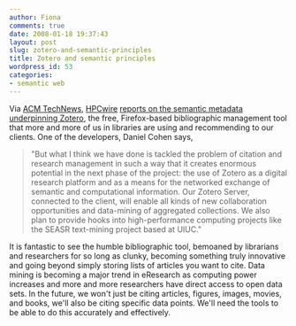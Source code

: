 ```yaml
---
author: Fiona
comments: true
date: 2008-01-18 19:37:43
layout: post
slug: zotero-and-semantic-principles
title: Zotero and semantic principles
wordpress_id: 53
categories:
- semantic web
---
```


Via [ACM TechNews](http://technews.acm.org/), [HPCwire](http://www.hpcwire.com/) [reports on the semantic metadata underpinning Zotero](http://www.zotero.org/), the free, Firefox-based bibliographic management tool that more and more of us in libraries are using and recommending to our clients. One of the developers, Daniel Cohen says,


> "But what I think we have done is tackled the problem of citation and research management in such a way that it creates enormous potential in the next phase of the project: the use of Zotero as a digital research platform and as a means for the networked exchange of semantic and computational information. Our Zotero Server, connected to the client, will enable all kinds of new collaboration opportunities and data-mining of aggregated collections. We also plan to provide hooks into high-performance computing projects like the SEASR text-mining project based at UIUC."


It is fantastic to see the humble bibliographic tool, bemoaned by librarians and researchers for so long as clunky, becoming something truly innovative and going beyond simply storing lists of articles you want to cite. Data mining is becoming a major trend in eResearch as computing power increases and more and more researchers have direct access to open data sets. In the future, we won't just be citing articles, figures, images, movies, and books, we'll also be citing specific data points. We'll need the tools to be able to do this accurately and effectively.
